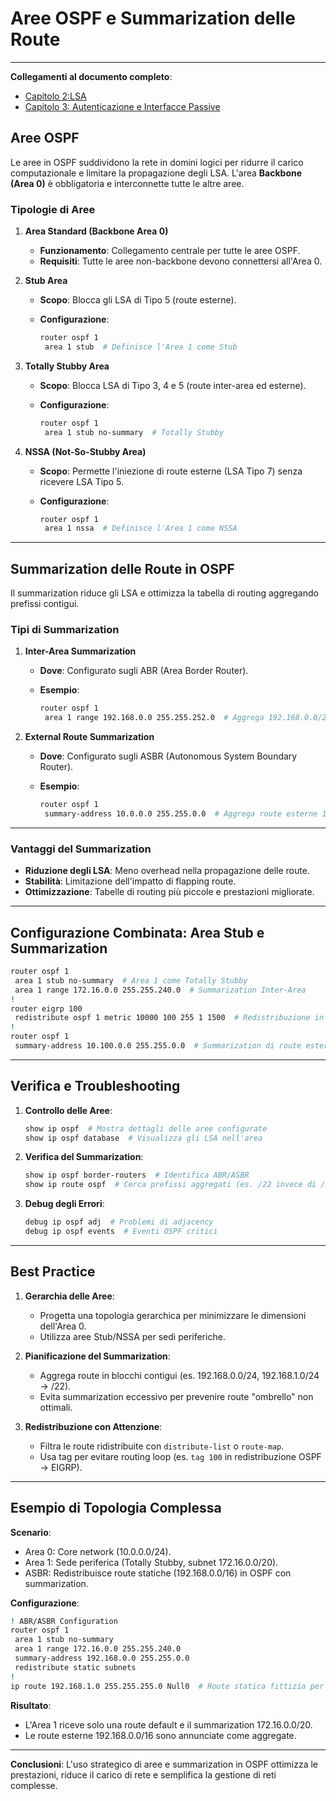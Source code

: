 # Aree OSPF e Summarization delle Route

---
**Collegamenti al documento completo**:  

- [Capitolo 2:LSA](./17-03-2024%20lsa.md)  
- [Capitolo 3: Autenticazione e Interfacce Passive](./23-03-2025%20passiveinterface.md)

## Aree OSPF  

Le aree in OSPF suddividono la rete in domini logici per ridurre il carico computazionale e limitare la propagazione degli LSA. L'area **Backbone (Area 0)** è obbligatoria e interconnette tutte le altre aree.

### Tipologie di Aree  

1. **Area Standard (Backbone Area 0)**  
   - **Funzionamento**: Collegamento centrale per tutte le aree OSPF.  
   - **Requisiti**: Tutte le aree non-backbone devono connettersi all'Area 0.  

2. **Stub Area**  
   - **Scopo**: Blocca gli LSA di Tipo 5 (route esterne).  
   - **Configurazione**:  

     ```bash  
     router ospf 1  
      area 1 stub  # Definisce l'Area 1 come Stub  
     ```  

3. **Totally Stubby Area**  
   - **Scopo**: Blocca LSA di Tipo 3, 4 e 5 (route inter-area ed esterne).  
   - **Configurazione**:  

     ```bash  
     router ospf 1  
      area 1 stub no-summary  # Totally Stubby  
     ```  

4. **NSSA (Not-So-Stubby Area)**  
   - **Scopo**: Permette l'iniezione di route esterne (LSA Tipo 7) senza ricevere LSA Tipo 5.  
   - **Configurazione**:  

     ```bash  
     router ospf 1  
      area 1 nssa  # Definisce l'Area 1 come NSSA  
     ```  

---

## Summarization delle Route in OSPF  

Il summarization riduce gli LSA e ottimizza la tabella di routing aggregando prefissi contigui.  

### Tipi di Summarization  

1. **Inter-Area Summarization**  
   - **Dove**: Configurato sugli ABR (Area Border Router).  
   - **Esempio**:  

     ```bash  
     router ospf 1  
      area 1 range 192.168.0.0 255.255.252.0  # Aggrega 192.168.0.0/22  
     ```  

2. **External Route Summarization**  
   - **Dove**: Configurato sugli ASBR (Autonomous System Boundary Router).  
   - **Esempio**:  

     ```bash  
     router ospf 1  
      summary-address 10.0.0.0 255.255.0.0  # Aggrega route esterne 10.0.0.0/16  
     ```  

---

### Vantaggi del Summarization  

- **Riduzione degli LSA**: Meno overhead nella propagazione delle route.  
- **Stabilità**: Limitazione dell'impatto di flapping route.  
- **Ottimizzazione**: Tabelle di routing più piccole e prestazioni migliorate.  

---

## Configurazione Combinata: Area Stub e Summarization  

```bash  
router ospf 1  
 area 1 stub no-summary  # Area 1 come Totally Stubby  
 area 1 range 172.16.0.0 255.255.240.0  # Summarization Inter-Area  
!  
router eigrp 100  
 redistribute ospf 1 metric 10000 100 255 1 1500  # Redistribuzione in EIGRP  
!  
router ospf 1  
 summary-address 10.100.0.0 255.255.0.0  # Summarization di route esterne  
```  

---

## Verifica e Troubleshooting  

1. **Controllo delle Aree**:  

   ```bash  
   show ip ospf  # Mostra dettagli delle aree configurate  
   show ip ospf database  # Visualizza gli LSA nell'area  
   ```  

2. **Verifica del Summarization**:  

   ```bash  
   show ip ospf border-routers  # Identifica ABR/ASBR  
   show ip route ospf  # Cerca prefissi aggregati (es. /22 invece di /24)  
   ```  

3. **Debug degli Errori**:  

   ```bash  
   debug ip ospf adj  # Problemi di adjacency  
   debug ip ospf events  # Eventi OSPF critici  
   ```  

---

## Best Practice  

1. **Gerarchia delle Aree**:  
   - Progetta una topologia gerarchica per minimizzare le dimensioni dell'Area 0.  
   - Utilizza aree Stub/NSSA per sedi periferiche.  

2. **Pianificazione del Summarization**:  
   - Aggrega route in blocchi contigui (es. 192.168.0.0/24, 192.168.1.0/24 → /22).  
   - Evita summarization eccessivo per prevenire route "ombrello" non ottimali.  

3. **Redistribuzione con Attenzione**:  
   - Filtra le route ridistribuite con `distribute-list` o `route-map`.  
   - Usa tag per evitare routing loop (es. `tag 100` in redistribuzione OSPF → EIGRP).  

---

## Esempio di Topologia Complessa  

**Scenario**:  

- Area 0: Core network (10.0.0.0/24).  
- Area 1: Sede periferica (Totally Stubby, subnet 172.16.0.0/20).  
- ASBR: Redistribuisce route statiche (192.168.0.0/16) in OSPF con summarization.  

**Configurazione**:  

```bash  
! ABR/ASBR Configuration  
router ospf 1  
 area 1 stub no-summary  
 area 1 range 172.16.0.0 255.255.240.0  
 summary-address 192.168.0.0 255.255.0.0  
 redistribute static subnets  
!  
ip route 192.168.1.0 255.255.255.0 Null0  # Route statica fittizia per summarization  
```  

**Risultato**:  

- L'Area 1 riceve solo una route default e il summarization 172.16.0.0/20.  
- Le route esterne 192.168.0.0/16 sono annunciate come aggregate.  

---

**Conclusioni**: L'uso strategico di aree e summarization in OSPF ottimizza le prestazioni, riduce il carico di rete e semplifica la gestione di reti complesse.
